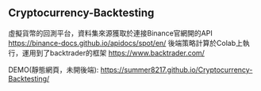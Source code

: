 ## Cryptocurrency-Backtesting
虛擬貨幣的回測平台，資料集來源獲取於連接Binance官網開的API https://binance-docs.github.io/apidocs/spot/en/
後端策略計算於Colab上執行，運用到了backtrader的框架 https://www.backtrader.com/

DEMO(靜態網頁，未開後端): https://summer8217.github.io/Cryptocurrency-Backtesting/
